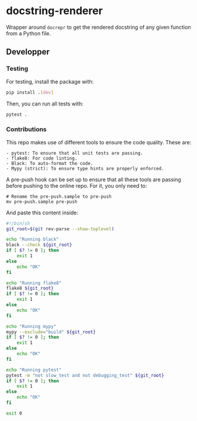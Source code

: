 # docstring-renderer

Wrapper around `docrepr` to get the rendered docstring of any given function from a Python file.

## Developper

### Testing

For testing, install the package with:

```bash
pip install .[dev]
```

Then, you can run all tests with:

```bash
pytest .
```

### Contributions

This repo makes use of different tools to ensure the code quality. These are:

    - pytest: To ensure that all unit tests are passing.
    - flake8: For code linting.
    - Black: To auto-format the code.
    - Mypy (strict): To ensure type hints are properly enforced.

A pre-push hook can be set up to ensure that all these tools are passing before pushing to the online repo. For it, you only need to:

```
# Rename the pre-push.sample to pre-push
mv pre-push.sample pre-push
```

And paste this content inside:

```bash
#!/bin/sh
git_root=$(git rev-parse --show-toplevel)

echo "Running black"
black --check ${git_root}
if [ $? != 0 ]; then
    exit 1
else
    echo "OK"
fi

echo "Running flake8"
flake8 ${git_root}
if [ $? != 0 ]; then
    exit 1
else
    echo "OK"
fi

echo "Running mypy"
mypy --exclude="build" ${git_root}
if [ $? != 0 ]; then
    exit 1
else
    echo "OK"
fi

echo "Running pytest"
pytest -m "not slow_test and not debugging_test" ${git_root}
if [ $? != 0 ]; then
    exit 1
else
    echo "OK"
fi

exit 0
```
